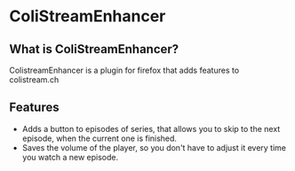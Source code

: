 # ColiStreamEnhancer
## What is ColiStreamEnhancer?
ColistreamEnhancer is a plugin for firefox that adds features to colistream.ch

## Features
- Adds a button to episodes of series, that allows you to skip to the next episode, when the current one is finished.
- Saves the volume of the player, so you don't have to adjust it every time you watch a new episode.